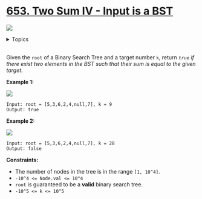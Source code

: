 # [653. Two Sum IV - Input is a BST](https://leetcode-cn.com/problems/two-sum-iv-input-is-a-bst/)

![](https://img.shields.io/badge/Difficulty-Easy-green.svg)

<details>
<summary>Topics</summary>

* [`Two Pointers`](https://leetcode.com/tag/two-pointers/)
* [`Hash Table`](https://leetcode.com/tag/hash-table/)
* [`Binary Search Tree`](https://leetcode.com/tag/binary-search-tree/)
* [`Tree`](https://leetcode.com/tag/tree/)
* [`Breadth-first Search`](https://leetcode.com/tag/breadth-first-search/)
* [`Depth-first Search`](https://leetcode.com/tag/depth-first-search/)

</details>
<br />

Given the `root` of a Binary Search Tree and a target number `k`, return *`true` if there exist two elements in the BST such that their sum is equal to the given target*.

**Example 1:**

![](https://assets.leetcode.com/uploads/2020/09/21/sum_tree_1.jpg)

```
Input: root = [5,3,6,2,4,null,7], k = 9
Output: true
```

**Example 2:**

![](https://assets.leetcode.com/uploads/2020/09/21/sum_tree_2.jpg)

```
Input: root = [5,3,6,2,4,null,7], k = 28
Output: false
```

**Constraints:**

 + The number of nodes in the tree is in the range `[1, 10^4]`.
 + `-10^4 <= Node.val <= 10^4`
 + `root` is guaranteed to be a **valid** binary search tree.
 + `-10^5 <= k <= 10^5`
